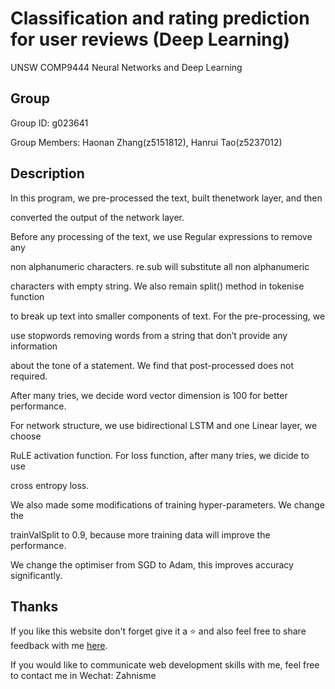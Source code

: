 # Classification and rating prediction for user reviews (Deep Learning)

UNSW COMP9444 Neural Networks and Deep Learning



## Group

Group ID: g023641

Group Members: Haonan Zhang(z5151812), Hanrui Tao(z5237012)



## Description

In this program, we pre-processed the text, built thenetwork layer, and then

converted the output of the network layer.



Before any processing of the text, we use Regular expressions to remove any

non alphanumeric characters. re.sub will substitute all non alphanumeric

characters with empty string. We also remain split() method in tokenise function

to break up text into smaller components of text. For the pre-processing, we

use stopwords removing words from a string that don’t provide any information

about the tone of a statement. We find that post-processed does not required.

After many tries, we decide word vector dimension is 100 for better performance.



For network structure, we use bidirectional LSTM and one Linear layer, we choose

RuLE activation function. For loss function, after many tries, we dicide to use

cross entropy loss.



We also made some modifications of training hyper-parameters. We change the

trainValSplit to 0.9, because more training data will improve the performance.

We change the optimiser from SGD to Adam, this improves accuracy significantly.



## Thanks

If you like this website don't forget give it a ⭐ and also feel free to share feedback with me [here](mailto:conanzahn@gmail.com).

If you would like to communicate web development skills with me, feel free to contact me in Wechat: Zahnisme